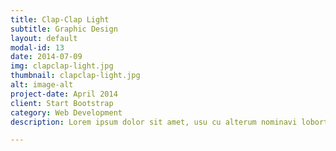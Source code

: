 ```yaml
---
title: Clap-Clap Light
subtitle: Graphic Design
layout: default
modal-id: 13
date: 2014-07-09
img: clapclap-light.jpg
thumbnail: clapclap-light.jpg
alt: image-alt
project-date: April 2014
client: Start Bootstrap
category: Web Development
description: Lorem ipsum dolor sit amet, usu cu alterum nominavi lobortis. At duo novum diceret. Tantas apeirian vix et, usu sanctus postulant inciderint ut, populo diceret necessitatibus in vim. Cu eum dicam feugiat noluisse.

---
```


